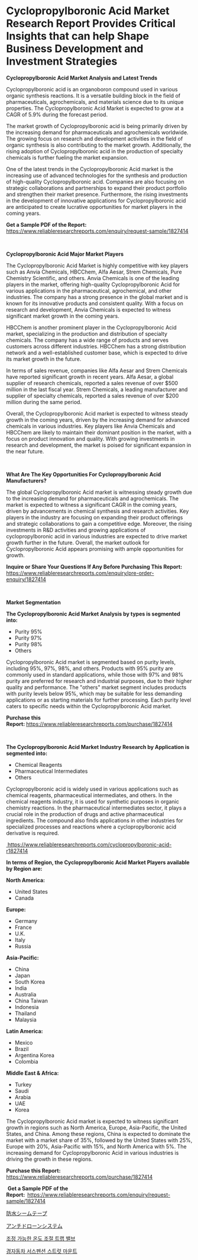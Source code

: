 <p><h1>Cyclopropylboronic Acid Market Research Report Provides Critical Insights that can help Shape Business Development and Investment Strategies</h1></p><p><strong>Cyclopropylboronic Acid Market Analysis and Latest Trends</strong></p>
<p><p>Cyclopropylboronic acid is an organoboron compound used in various organic synthesis reactions. It is a versatile building block in the field of pharmaceuticals, agrochemicals, and materials science due to its unique properties. The Cyclopropylboronic Acid Market is expected to grow at a CAGR of 5.9% during the forecast period.</p><p>The market growth of Cyclopropylboronic acid is being primarily driven by the increasing demand for pharmaceuticals and agrochemicals worldwide. The growing focus on research and development activities in the field of organic synthesis is also contributing to the market growth. Additionally, the rising adoption of Cyclopropylboronic acid in the production of specialty chemicals is further fueling the market expansion.</p><p>One of the latest trends in the Cyclopropylboronic Acid market is the increasing use of advanced technologies for the synthesis and production of high-quality Cyclopropylboronic acid. Companies are also focusing on strategic collaborations and partnerships to expand their product portfolio and strengthen their market presence. Furthermore, the rising investments in the development of innovative applications for Cyclopropylboronic acid are anticipated to create lucrative opportunities for market players in the coming years.</p></p>
<p><strong>Get a Sample PDF of the Report:&nbsp;</strong> <a href="https://www.reliableresearchreports.com/enquiry/request-sample/1827414">https://www.reliableresearchreports.com/enquiry/request-sample/1827414</a></p>
<p>&nbsp;</p>
<p><strong>Cyclopropylboronic Acid Major Market Players</strong></p>
<p><p>The Cyclopropylboronic Acid Market is highly competitive with key players such as Anvia Chemicals, HBCChem, Alfa Aesar, Strem Chemicals, Pure Chemistry Scientific, and others. Anvia Chemicals is one of the leading players in the market, offering high-quality Cyclopropylboronic Acid for various applications in the pharmaceutical, agrochemical, and other industries. The company has a strong presence in the global market and is known for its innovative products and consistent quality. With a focus on research and development, Anvia Chemicals is expected to witness significant market growth in the coming years.</p><p>HBCChem is another prominent player in the Cyclopropylboronic Acid market, specializing in the production and distribution of specialty chemicals. The company has a wide range of products and serves customers across different industries. HBCChem has a strong distribution network and a well-established customer base, which is expected to drive its market growth in the future.</p><p>In terms of sales revenue, companies like Alfa Aesar and Strem Chemicals have reported significant growth in recent years. Alfa Aesar, a global supplier of research chemicals, reported a sales revenue of over $500 million in the last fiscal year. Strem Chemicals, a leading manufacturer and supplier of specialty chemicals, reported a sales revenue of over $200 million during the same period.</p><p>Overall, the Cyclopropylboronic Acid market is expected to witness steady growth in the coming years, driven by the increasing demand for advanced chemicals in various industries. Key players like Anvia Chemicals and HBCChem are likely to maintain their dominant position in the market, with a focus on product innovation and quality. With growing investments in research and development, the market is poised for significant expansion in the near future.</p></p>
<p>&nbsp;</p>
<p><strong>What Are The Key Opportunities For Cyclopropylboronic Acid Manufacturers?</strong></p>
<p><p>The global Cyclopropylboronic Acid market is witnessing steady growth due to the increasing demand for pharmaceuticals and agrochemicals. The market is expected to witness a significant CAGR in the coming years, driven by advancements in chemical synthesis and research activities. Key players in the industry are focusing on expanding their product offerings and strategic collaborations to gain a competitive edge. Moreover, the rising investments in R&D activities and growing applications of cyclopropylboronic acid in various industries are expected to drive market growth further in the future. Overall, the market outlook for Cyclopropylboronic Acid appears promising with ample opportunities for growth.</p></p>
<p><strong>Inquire or Share Your Questions If Any Before Purchasing This Report:</strong> <a href="https://www.reliableresearchreports.com/enquiry/pre-order-enquiry/1827414">https://www.reliableresearchreports.com/enquiry/pre-order-enquiry/1827414</a></p>
<p>&nbsp;</p>
<p><strong>Market Segmentation</strong></p>
<p><strong>The Cyclopropylboronic Acid Market Analysis by types is segmented into:</strong></p>
<p><ul><li>Purity 95%</li><li>Purity 97%</li><li>Purity 98%</li><li>Others</li></ul></p>
<p><p>Cyclopropylboronic Acid market is segmented based on purity levels, including 95%, 97%, 98%, and others. Products with 95% purity are commonly used in standard applications, while those with 97% and 98% purity are preferred for research and industrial purposes, due to their higher quality and performance. The "others" market segment includes products with purity levels below 95%, which may be suitable for less demanding applications or as starting materials for further processing. Each purity level caters to specific needs within the Cyclopropylboronic Acid market.</p></p>
<p><strong>Purchase this Report:&nbsp;</strong><a href="https://www.reliableresearchreports.com/purchase/1827414">https://www.reliableresearchreports.com/purchase/1827414</a></p>
<p>&nbsp;</p>
<p><strong>The Cyclopropylboronic Acid Market Industry Research by Application is segmented into:</strong></p>
<p><ul><li>Chemical Reagents</li><li>Pharmaceutical Intermediates</li><li>Others</li></ul></p>
<p><p>Cyclopropylboronic acid is widely used in various applications such as chemical reagents, pharmaceutical intermediates, and others. In the chemical reagents industry, it is used for synthetic purposes in organic chemistry reactions. In the pharmaceutical intermediates sector, it plays a crucial role in the production of drugs and active pharmaceutical ingredients. The compound also finds applications in other industries for specialized processes and reactions where a cyclopropylboronic acid derivative is required.</p></p>
<p><a href="https://www.reliableresearchreports.com/cyclopropylboronic-acid-r1827414">&nbsp;https://www.reliableresearchreports.com/cyclopropylboronic-acid-r1827414</a></p>
<p><strong>In terms of Region, the Cyclopropylboronic Acid Market Players available by Region are:</strong></p>
<p>
    <p> <strong> North America: </strong>
        <ul>
            <li>United States</li>
            <li>Canada</li>
        </ul>
        </p> 
    <p> <strong> Europe: </strong>
        <ul>
            <li>Germany</li>
            <li>France</li>
            <li>U.K.</li>
            <li>Italy</li>
            <li>Russia</li>
        </ul>
        </p> 
    <p> <strong> Asia-Pacific: </strong>
        <ul>
            <li>China</li>
            <li>Japan</li>
            <li>South Korea</li>
            <li>India</li>
            <li>Australia</li>
            <li>China Taiwan</li>
            <li>Indonesia</li>
            <li>Thailand</li>
            <li>Malaysia</li>
        </ul>
        </p> 
    <p> <strong> Latin America: </strong>
        <ul>
            <li>Mexico</li>
            <li>Brazil</li>
            <li>Argentina Korea</li>
            <li>Colombia</li>
        </ul>
        </p> 
    <p> <strong> Middle East & Africa: </strong>
        <ul>
            <li>Turkey</li>
            <li>Saudi</li>
            <li>Arabia</li>
            <li>UAE</li>
            <li>Korea</li>
        </ul>
    </p>
    </p>
<p><p>The Cyclopropylboronic Acid market is expected to witness significant growth in regions such as North America, Europe, Asia-Pacific, the United States, and China. Among these regions, China is expected to dominate the market with a market share of 35%, followed by the United States with 25%, Europe with 20%, Asia-Pacific with 15%, and North America with 5%. The increasing demand for Cyclopropylboronic Acid in various industries is driving the growth in these regions.</p></p>
<p><strong>Purchase this Report: </strong><a href="https://www.reliableresearchreports.com/purchase/1827414">https://www.reliableresearchreports.com/purchase/1827414</a></p>
<p>&nbsp;<strong>Get a Sample PDF of the Report:&nbsp;&nbsp;</strong><a href="https://www.reliableresearchreports.com/enquiry/request-sample/1827414">https://www.reliableresearchreports.com/enquiry/request-sample/1827414</a></p>
<p><strong></strong></p>
<p><p><a href="https://medium.com/@stevenhuson95/%E3%82%B0%E3%83%AD%E3%83%BC%E3%83%90%E3%83%AB%E9%98%B2%E6%B0%B4%E3%82%B7%E3%83%BC%E3%83%A0%E3%83%86%E3%83%BC%E3%83%97%E5%B8%82%E5%A0%B4%E3%81%AE%E5%8C%85%E6%8B%AC%E7%9A%84%E3%81%AA%E5%88%86%E6%9E%90-%E6%88%90%E9%95%B7%E3%83%88%E3%83%AC%E3%83%B3%E3%83%89%E3%81%A8%E5%B8%82%E5%A0%B4%E4%BA%88%E6%B8%AC-2024%E5%B9%B4-2031%E5%B9%B4-59b4d14ba7eb">防水シームテープ</a></p><p><a href="https://medium.com/@stevenhuson95/%E6%AC%A1%E3%81%AE%E6%96%87%E3%82%92%E6%97%A5%E6%9C%AC%E8%AA%9E%E3%81%AB%E7%BF%BB%E8%A8%B3%E3%81%97%E3%81%BE%E3%81%99-2024%E5%B9%B4%E3%81%8B%E3%82%892031%E5%B9%B4%E3%81%BE%E3%81%A7-%E3%81%AEcagr%E3%81%A7%E6%8B%A1%E5%A4%A7%E3%81%97%E3%81%A6%E3%81%84%E3%82%8B%E3%82%A2%E3%83%B3%E3%83%81%E3%83%89%E3%83%AD%E3%83%BC%E3%83%B3%E3%82%B7%E3%82%B9%E3%83%86%E3%83%A0%E5%B8%82%E5%A0%B4%E3%81%AE%E8%A6%8F%E6%A8%A1%E3%81%AB%E9%96%A2%E3%81%99%E3%82%8B%E6%B4%9E%E5%AF%9F-e8884c160661">アンチドローンシステム</a></p><p><a href="https://medium.com/@christianlarkinus/%EA%B0%80%EB%B3%80-%EC%98%A8%EB%8F%84-%EC%A1%B0%EC%A0%88-%ED%8A%B8%EB%9E%A9-%EB%B0%B8%EB%B8%8C-%EC%8B%9C%EC%9E%A5-%EA%B7%9C%EB%AA%A8-%EB%B0%8F-%EC%A0%90%EC%9C%A0%EC%9C%A8-%EB%B6%84%EC%84%9D-%EC%84%B1%EC%9E%A5-%EB%8F%99%ED%96%A5-%EB%B0%8F-%EC%98%88%EC%B8%A1-2024%EB%85%84-2031%EB%85%84-5a7af901ecde">조정 가능한 온도 조절 트랩 밸브</a></p><p><a href="https://medium.com/@christianlarkinus/%EA%B8%80%EB%A1%9C%EB%B2%8C-%EA%B2%BD%EC%B0%A8-%EC%84%9C%EC%8A%A4%ED%8E%9C%EC%85%98-%EC%8A%A4%ED%8A%B8%EB%9F%AC%ED%8A%B8-%EB%A7%88%EC%9A%B4%ED%8A%B8-%EC%8B%9C%EC%9E%A5-%EA%B7%9C%EB%AA%A8%EB%8A%94-%EC%82%B0%EC%97%85-%EC%A0%84%EB%A7%9D%EC%97%90-%EB%94%B0%EB%A5%B4%EB%A9%B4-2024%EB%85%84%EB%B6%80%ED%84%B0-2031%EB%85%84%EA%B9%8C%EC%A7%80-%EC%97%B0%ED%8F%89%EA%B7%A0-%EC%84%B1%EC%9E%A5%EB%A5%A0-%EB%A5%BC-%EA%B2%BD%ED%97%98%ED%95%A0-%EA%B2%83%EC%9C%BC%EB%A1%9C-%EC%98%88%EC%83%81%EB%90%A9%EB%8B%88%EB%8B%A4-fb6491695e6a">경자동차 서스펜션 스트럿 마운트</a></p></p>